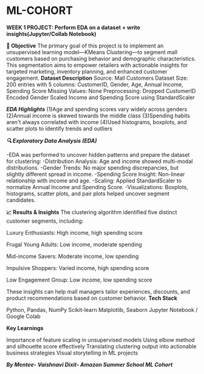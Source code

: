 # ML-COHORT
**WEEK 1 PROJECT: Perform EDA on a dataset + write insights(Jupyter/Collab Notebook)**

**🧭 Objective**
The primary goal of this project is to implement an unsupervised learning model—KMeans Clustering—to segment mall customers based on purchasing behavior and demographic characteristics. This segmentation aims to empower retailers with actionable insights for targeted marketing, inventory planning, and enhanced customer engagement.
**Dataset Description**
Source: Mall Customers Dataset
Size: 200 entries with 5 columns: CustomerID, Gender, Age, Annual Income, Spending Score
Missing Values: None
Preprocessing:
Dropped CustomerID
Encoded Gender
Scaled Income and Spending Score using StandardScaler

***EDA Highlights***
(1)Age and spending scores vary widely across genders
(2)Annual income is skewed towards the middle class
(3)Spending habits aren't always correlated with income
(4)Used histograms, boxplots, and scatter plots to identify trends and outliers

***🔍 Exploratory Data Analysis (EDA)***

-EDA was performed to uncover hidden patterns and prepare the dataset for clustering:
-Distribution Analysis: Age and income showed multi-modal distributions.
-Gender Trends: No major spending discrepancies, but slightly different spread in income.
-Spending Score Insight: Non-linear relationship with income and age.
-Scaling: Applied StandardScaler to normalize Annual Income and Spending Score.
-Visualizations: Boxplots, histograms, scatter plots, and pair plots helped uncover segment candidates.

**📈 Results & Insights**
The clustering algorithm identified five distinct customer segments, including:

Luxury Enthusiasts: High income, high spending score

Frugal Young Adults: Low income, moderate spending

Mid-income Savers: Moderate income, low spending

Impulsive Shoppers: Varied income, high spending score

Low Engagement Group: Low income, low spending score

These insights can help mall managers tailor experiences, discounts, and product recommendations based on customer behavior.
**Tech Stack**

Python, Pandas, NumPy
Scikit-learn
Matplotlib, Seaborn
Jupyter Notebook / Google Colab

**Key Learnings**

Importance of feature scaling in unsupervised models
Using elbow method and silhouette score effectively
Translating clustering output into actionable business strategies
Visual storytelling in ML projects

***By Mentee- Vaishnavi Dixit- Amazon Summer School ML Cohort***
